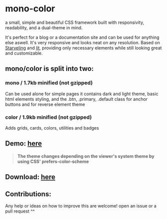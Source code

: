 # mono-color
a small, simple and beautiful CSS framework built with responsivity, readability, and a dual-theme in mind.

It's perfect for a blog or a documentation site and can be used for anything else aswell.
It's very responsive and looks neat on any resolution.
Based on [Starveling](https://github.com/any-code/starveling/) and [lit](https://ajusa.github.io/lit/), providing only necessary elements while still looking great and customizable.

## mono/color is split into two:

### mono / 1.7kb minified (not gzipped)
Can be used alone for simple pages it contains dark and light theme, basic html elements styling, and the .btn, .primary, .default class for anchor buttons and for reverse element theme

### color / 1.9kb minified (not gzipped)
Adds grids, cards, colors, utilities and badges

## Demo: [here](https://asvvvad.github.io/mono-color)
>  #### The theme changes depending on the viewer's system theme by using CSS' prefers-color-scheme 
## Download: [here](https://github.com/asvvvad/mono-color/releases)

## Contributions:
Any help or ideas on how to improve this are welcome! open an issue or a pull request ^^
